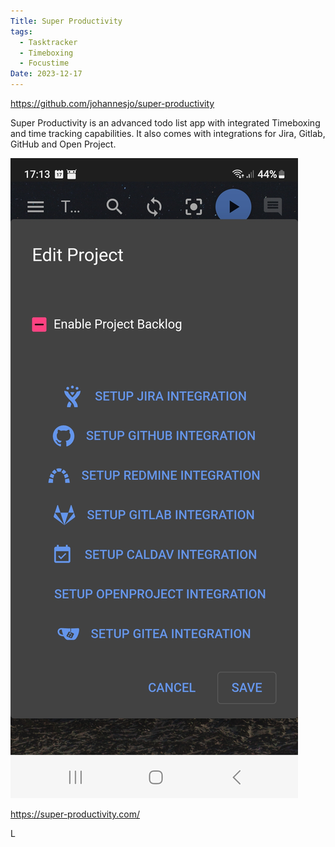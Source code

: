 ```yaml
---
Title: Super Productivity
tags:
  - Tasktracker
  - Timeboxing
  - Focustime
Date: 2023-12-17
---
```

https://github.com/johannesjo/super-productivity

Super Productivity is an advanced todo list app with integrated Timeboxing and time tracking capabilities. It also comes with integrations for Jira, Gitlab, GitHub and Open Project.

![](../_asset/Screenshot_20231217_171322_Super%20Productivity.jpg)


https://super-productivity.com/

L